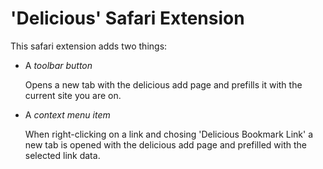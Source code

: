 # 'Delicious' Safari Extension

This safari extension adds two things:

- A _toolbar button_

  Opens a new tab with the delicious add page and prefills it with
  the current site you are on.

- A _context menu item_

  When right-clicking on a link and chosing 'Delicious Bookmark
  Link' a new tab is opened with the delicious add page and
  prefilled with the selected link data.
